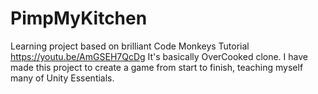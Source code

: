 # PimpMyKitchen
Learning project based on brilliant Code Monkeys Tutorial https://youtu.be/AmGSEH7QcDg
It's basically OverCooked clone. I have made this project to create a game from start to finish, teaching myself many of Unity Essentials.